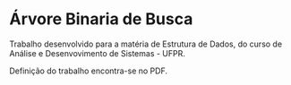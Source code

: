 # Árvore Binaria de Busca

Trabalho desenvolvido para a matéria de Estrutura de Dados, do curso de Análise e Desenvovimento de Sistemas - UFPR.

Definição do trabalho encontra-se no PDF.
